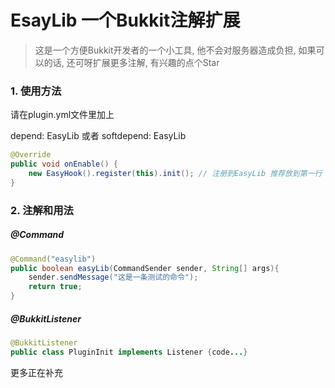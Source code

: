 # EsayLib 一个Bukkit注解扩展

> 这是一个方便Bukkit开发者的一个小工具, 他不会对服务器造成负担, 如果可以的话, 还可呀扩展更多注解, 有兴趣的点个Star

### 1.  使用方法

请在plugin.yml文件里加上

depend: EasyLib 或者 softdepend: EasyLib 

``` java
@Override
public void onEnable() {
    new EasyHook().register(this).init(); // 注册到EasyLib 推荐放到第一行
}
```

### 2. 注解和用法

##### @Command  

```java
@Command("easylib")
public boolean easyLib(CommandSender sender, String[] args){
    sender.sendMessage("这是一条测试的命令");
    return true;
}
```

##### @BukkitListener

```java
@BukkitListener
public class PluginInit implements Listener {code...}
```

更多正在补充